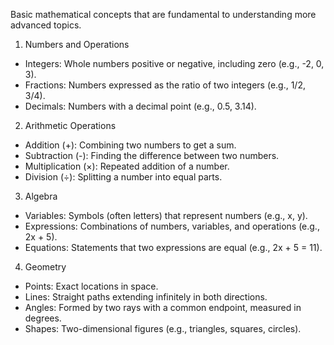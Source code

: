 Basic mathematical concepts that are fundamental to understanding more advanced topics.
1. Numbers and Operations
-  Integers: Whole numbers positive or negative, including zero (e.g., -2, 0, 3).
-  Fractions: Numbers expressed as the ratio of two integers (e.g., 1/2, 3/4).
-  Decimals: Numbers with a decimal point (e.g., 0.5, 3.14).
2. Arithmetic Operations
-  Addition (+): Combining two numbers to get a sum.
-  Subtraction (-): Finding the difference between two numbers.
-  Multiplication (×): Repeated addition of a number.
-  Division (÷): Splitting a number into equal parts.
3. Algebra
-  Variables: Symbols (often letters) that represent numbers (e.g., x, y).
-  Expressions: Combinations of numbers, variables, and operations (e.g., 2x + 5).
-  Equations: Statements that two expressions are equal (e.g., 2x + 5 = 11).
4. Geometry
-  Points: Exact locations in space.
-  Lines: Straight paths extending infinitely in both directions.
-  Angles: Formed by two rays with a common endpoint, measured in degrees.
-  Shapes: Two-dimensional figures (e.g., triangles, squares, circles).
